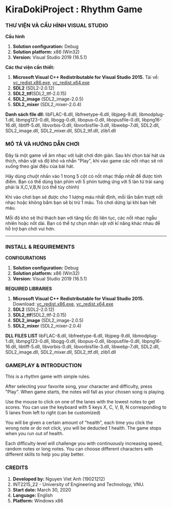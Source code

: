 # KiraDokiProject : Rhythm Game 

### THƯ VIỆN VÀ CẤU HÌNH VISUAL STUDIO

**Cấu hình**

1. **Solution configuration:** Debug
1. **Solution platform:** x86 (Win32)
1. **Version:** Visual Studio 2019 (16.5.1)

**Các thư viện cần thiết:**

1. **Microsoft Visual C++ Redistributable for Visual Studio 2015.**
Tải về: [vc_redist.x86.exe](https://aka.ms/vs/16/release/vc_redist.x86.exe), [vc_redist.x64.exe](https://aka.ms/vs/16/release/vc_redist.x64.exe)
1. **SDL2** (SDL2-2.0.12)
1. **SDL2_ttf**(SDL2_ttf-2.0.15)
1. **SDL2_image** (SDL2_image-2.0.5)
1. **SDL2_mixer** (SDL2_mixer-2.0.4)

**Danh sách file dll:**
libFLAC-8.dll, libfreetype-6.dll, libjpeg-9.dll, libmodplug-1.dll, libmpg123-0.dll, libogg-0.dll, libopus-0.dll, libopusfile-0.dll, libpng16-16.dll, libtiff-5.dll, libvorbis-0.dll, libvorbisfile-3.dll, libwebp-7.dll, SDL2.dll, SDL2_image.dll, SDL2_mixer.dll, SDL2_ttf.dll, zlib1.dll


### MÔ TẢ VÀ HƯỚNG DẪN CHƠI

Đây là một game về âm nhạc với luật chơi đơn giản.
Sau khi chọn bài hát ưa thích, nhân vật và độ khó và nhấn "Play",
khi vào game các nốt nhạc sẽ rơi xuống theo giai điệu của bài hát.

Hãy dùng chuột nhấn vào 1 trong 5 cột có nốt nhạc thấp nhất để được tính điểm.
Bạn có thể dùng bàn phím với 5 phím tương ứng với 5 làn từ trái sang phải là X,C,V,B,N (có thể tùy chỉnh)

Khi vào chơi bạn sẽ được cho 1 lượng máu nhất định, mỗi lần bấm trượt nốt nhạc hoặc không bấm bạn sẽ bị trừ 1 máu. Trò chơi dừng lại khi bạn hết máu.

Mỗi độ khó sẽ thử thách bạn với tăng tốc độ liên tục, các nốt nhạc ngẫu nhiên hoặc nốt dài.
Bạn có thể tự chọn nhân vật với kĩ năng khác nhau để hỗ trợ bạn chơi vui hơn.

-----

### INSTALL & REQUIREMENTS

**CONFIGURATIONS**

1. **Solution configuration:** Debug
1. **Solution platform:** x86 (Win32)
1. **Version:** Visual Studio 2019 (16.5.1)

**REQUIRED LIBRARIES**

1. **Microsoft Visual C++ Redistributable for Visual Studio 2015.**
Download: [vc_redist.x86.exe](https://aka.ms/vs/16/release/vc_redist.x86.exe), [vc_redist.x64.exe](https://aka.ms/vs/16/release/vc_redist.x64.exe)
1. **SDL2** (SDL2-2.0.12)
1. **SDL2_ttf**(SDL2_ttf-2.0.15)
1. **SDL2_image** (SDL2_image-2.0.5)
1. **SDL2_mixer** (SDL2_mixer-2.0.4)

**DLL FILES LIST**
libFLAC-8.dll, libfreetype-6.dll, libjpeg-9.dll, libmodplug-1.dll, libmpg123-0.dll, libogg-0.dll, libopus-0.dll, libopusfile-0.dll, libpng16-16.dll, libtiff-5.dll, libvorbis-0.dll, libvorbisfile-3.dll, libwebp-7.dll, SDL2.dll, SDL2_image.dll, SDL2_mixer.dll, SDL2_ttf.dll, zlib1.dll

### GAMEPLAY & INTRODUCTION

This is a rhythm game with simple rules.

After selecting your favorite song, your character and difficulty, press "Play".
When game starts, the notes will fall as your chosen song is playing.

Use the mouse to click on one of the lanes with the lowest notes to get scores.
You can use the keyboard with 5 keys X, C, V, B, N corresponding to 5 lanes from left to right (can be customized)

You will be given a certain amount of "health", each time you click the wrong note or do not click, you will be deducted 1 health. The game stops when you run out of health.

Each difficulty level will challenge you with continuously increasing speed, random notes or long notes.
You can choose different characters with different skills to help you play better.

### CREDITS
1. **Developed by:** Nguyen Viet Anh (19021212)
1. INT2215_22 - University of Engineering and Technology, VNU.
1. **Start date:** March 30, 2020
1. **Language:** English
1. **Platform:** Windows x86
